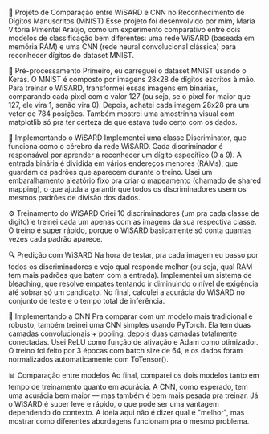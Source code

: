 🧠 Projeto de Comparação entre WiSARD e CNN no Reconhecimento de Dígitos Manuscritos (MNIST)
Esse projeto foi desenvolvido por mim, Maria Vitória Pimentel Araújo, como um experimento comparativo entre dois modelos de classificação bem diferentes: uma rede WiSARD (baseada em memória RAM) e uma CNN (rede neural convolucional clássica) para reconhecer dígitos do dataset MNIST.

🧩 Pré-processamento
Primeiro, eu carreguei o dataset MNIST usando o Keras. O MNIST é composto por imagens 28x28 de dígitos escritos à mão. Para treinar o WiSARD, transformei essas imagens em binárias, comparando cada pixel com o valor 127 (ou seja, se o pixel for maior que 127, ele vira 1, senão vira 0). Depois, achatei cada imagem 28x28 pra um vetor de 784 posições. Também mostrei uma amostrinha visual com matplotlib só pra ter certeza de que estava tudo certo com os dados.

🧠 Implementando o WiSARD
Implementei uma classe Discriminator, que funciona como o cérebro da rede WiSARD. Cada discriminador é responsável por aprender a reconhecer um dígito específico (0 a 9). A entrada binária é dividida em vários endereços menores (RAMs), que guardam os padrões que aparecem durante o treino. Usei um embaralhamento aleatório fixo pra criar o mapeamento (chamado de shared mapping), o que ajuda a garantir que todos os discriminadores usem os mesmos padrões de divisão dos dados.

⚙️ Treinamento do WiSARD
Criei 10 discriminadores (um pra cada classe de dígito) e treinei cada um apenas com as imagens da sua respectiva classe. O treino é super rápido, porque o WiSARD basicamente só conta quantas vezes cada padrão aparece.

🔍 Predição com WiSARD
Na hora de testar, pra cada imagem eu passo por todos os discriminadores e vejo qual responde melhor (ou seja, qual RAM tem mais padrões que batem com a entrada). Implementei um sistema de bleaching, que resolve empates tentando ir diminuindo o nível de exigência até sobrar só um candidato. No final, calculei a acurácia do WiSARD no conjunto de teste e o tempo total de inferência.

🧠 Implementando a CNN
Pra comparar com um modelo mais tradicional e robusto, também treinei uma CNN simples usando PyTorch. Ela tem duas camadas convolucionais + pooling, depois duas camadas totalmente conectadas. Usei ReLU como função de ativação e Adam como otimizador. O treino foi feito por 3 épocas com batch size de 64, e os dados foram normalizados automaticamente com ToTensor().

📊 Comparação entre modelos
Ao final, comparei os dois modelos tanto em tempo de treinamento quanto em acurácia. A CNN, como esperado, tem uma acurácia bem maior — mas também é bem mais pesada pra treinar. Já o WiSARD é super leve e rápido, o que pode ser uma vantagem dependendo do contexto. A ideia aqui não é dizer qual é "melhor", mas mostrar como diferentes abordagens funcionam pra o mesmo problema.
